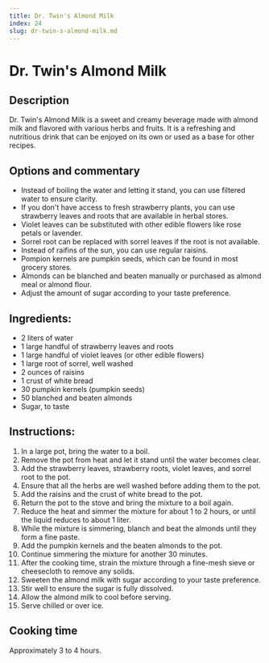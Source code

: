 ```yaml
---
title: Dr. Twin's Almond Milk
index: 24
slug: dr-twin-s-almond-milk.md
---
```


# Dr. Twin's Almond Milk

## Description
Dr. Twin's Almond Milk is a sweet and creamy beverage made with almond milk and flavored with various herbs and fruits. It is a refreshing and nutritious drink that can be enjoyed on its own or used as a base for other recipes.

## Options and commentary
- Instead of boiling the water and letting it stand, you can use filtered water to ensure clarity.
- If you don't have access to fresh strawberry plants, you can use strawberry leaves and roots that are available in herbal stores.
- Violet leaves can be substituted with other edible flowers like rose petals or lavender.
- Sorrel root can be replaced with sorrel leaves if the root is not available.
- Instead of raifins of the sun, you can use regular raisins.
- Pompion kernels are pumpkin seeds, which can be found in most grocery stores.
- Almonds can be blanched and beaten manually or purchased as almond meal or almond flour.
- Adjust the amount of sugar according to your taste preference.

## Ingredients:
- 2 liters of water
- 1 large handful of strawberry leaves and roots
- 1 large handful of violet leaves (or other edible flowers)
- 1 large root of sorrel, well washed
- 2 ounces of raisins
- 1 crust of white bread
- 30 pumpkin kernels (pumpkin seeds)
- 50 blanched and beaten almonds
- Sugar, to taste

## Instructions:
1. In a large pot, bring the water to a boil.
2. Remove the pot from heat and let it stand until the water becomes clear.
3. Add the strawberry leaves, strawberry roots, violet leaves, and sorrel root to the pot.
4. Ensure that all the herbs are well washed before adding them to the pot.
5. Add the raisins and the crust of white bread to the pot.
6. Return the pot to the stove and bring the mixture to a boil again.
7. Reduce the heat and simmer the mixture for about 1 to 2 hours, or until the liquid reduces to about 1 liter.
8. While the mixture is simmering, blanch and beat the almonds until they form a fine paste.
9. Add the pumpkin kernels and the beaten almonds to the pot.
10. Continue simmering the mixture for another 30 minutes.
11. After the cooking time, strain the mixture through a fine-mesh sieve or cheesecloth to remove any solids.
12. Sweeten the almond milk with sugar according to your taste preference.
13. Stir well to ensure the sugar is fully dissolved.
14. Allow the almond milk to cool before serving.
15. Serve chilled or over ice.

## Cooking time
Approximately 3 to 4 hours.